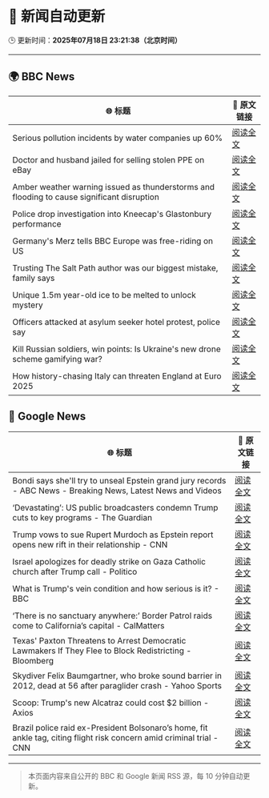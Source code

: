 # 🧠 新闻自动更新

🕒 更新时间：**2025年07月18日 23:21:38（北京时间）**

---

## 🌍 BBC News

| 🌐 标题 | 🔗 原文链接 |
|--------|-------------|
| Serious pollution incidents by water companies up 60% | [阅读全文](https://www.bbc.com/news/articles/cg5zl75dmm0o) |
| Doctor and husband jailed for selling stolen PPE on eBay | [阅读全文](https://www.bbc.com/news/articles/ckgl8qn1we8o) |
| Amber weather warning issued as thunderstorms and flooding to cause significant disruption | [阅读全文](https://www.bbc.com/weather/articles/cn7d5221le7o) |
| Police drop investigation into Kneecap's Glastonbury performance | [阅读全文](https://www.bbc.com/news/articles/cly290dk226o) |
| Germany's Merz tells BBC Europe was free-riding on US | [阅读全文](https://www.bbc.com/news/articles/ckg6v0pk964o) |
| Trusting The Salt Path author was our biggest mistake, family says | [阅读全文](https://www.bbc.com/news/articles/c80p2pzgpmgo) |
| Unique 1.5m year-old ice to be melted to unlock mystery | [阅读全文](https://www.bbc.com/news/articles/c5ygwd6yj28o) |
| Officers attacked at asylum seeker hotel protest, police say | [阅读全文](https://www.bbc.com/news/articles/c70rgkrr6rpo) |
| Kill Russian soldiers, win points: Is Ukraine's new drone scheme gamifying war? | [阅读全文](https://www.bbc.com/news/articles/c80p9k1r1dlo) |
| How history-chasing Italy can threaten England at Euro 2025 | [阅读全文](https://www.bbc.com/sport/football/articles/cedg4dvdyqpo) |

## 📰 Google News

| 🌐 标题 | 🔗 原文链接 |
|--------|-------------|
| Bondi says she'll try to unseal Epstein grand jury records - ABC News - Breaking News, Latest News and Videos | [阅读全文](https://news.google.com/rss/articles/CBMiowFBVV95cUxOcEVoWGdWRkplMzhqM3dNWnlwelZhcXV6WHBHaDlIX2podmJ2WjZEYVh6QnAtZ0h4SWw3TjlkLUJxcmNmQzlsRGhXLTJMUVBMTlJoMVhVa1FzN3NENFhibzJlSkhibHlwdTA4Qmpuc09abzQ5UEttZkN3TnBMSU5rV1IzSU1tVjJ2eGE2QWxfZzNLZTBTeEVJZmhsUG15ekhhMURB0gGoAUFVX3lxTE1fRTVJZWJVVXZDel9OYjJVUVBPMXB0SDNmRlpnOUoycVBkV3F5MDBxZVpQM2FYY2pNell3clhsbzdJajJNQXlLcFlxZHN0RURwQmFyUktjY1V6M2s1Y2VlM1JJcGxlMTBLbGxrbDFFMWdvbEZiMDRzRzFXcEp6UmNjWGVBNVVmVWZBR1JDRE5BR25ldHlTTGZKLWliTGZpQUk4SG41ajZJXw?oc=5) |
| ‘Devastating’: US public broadcasters condemn Trump cuts to key programs - The Guardian | [阅读全文](https://news.google.com/rss/articles/CBMiggFBVV95cUxOXzI2UkU1Z3FYTjJvN1FvSVdkUjhpVnF4bUhINGd5cmVwLWlhZFZYRkctVGdmWVFaWGVzbEJLRHVqWmw4Q01qY1FNTjdRN2tuYUkyWmI1dlkwbEZlNl92cWducVpsZVpoalJJZW5MaE1KY2tkRXVsQ29GWXQtN2x3eWZn?oc=5) |
| Trump vows to sue Rupert Murdoch as Epstein report opens new rift in their relationship - CNN | [阅读全文](https://news.google.com/rss/articles/CBMilAFBVV95cUxNSVIzQW44NTQtSVR3QUc3RURDS25mWVN6T2xFZDhpdHdLUW9YZWJMcTMwNVZUUGZpYUV6c3E3bjEzMU9fYXEzcmsyb2tCeEVfQndxR1lPelQ1Qi1NcERlWXgtejk4bnRuUnVKTndZTUxZLVVvazdXdlFOeWZCTEFpaTZyXzJDb0xrZ2Z2NVFYZmtaOWhn0gGaAUFVX3lxTE9IVE1nSThUMFIxRjJORXFEMVE5cFh6M0tLOFhWeUo4NnpMcU9lRXVoVWQ0Q1VZMU43N19fVWFiV2ZjZ1BHd3ZwT0tyOERJbUdIcDJ4SkJKbDlxdEU5SW5BTGp4VVo2SW1hUWpzeWttcFFmUzJFbVYxSnphUFFVTlB4Uml4SWRmMHFpeXpVc1ROQlVNLXQxU0RUTVE?oc=5) |
| Israel apologizes for deadly strike on Gaza Catholic church after Trump call - Politico | [阅读全文](https://news.google.com/rss/articles/CBMikgFBVV95cUxPaWJIakVYZUdVd1JNUFV4ZkVYXzY4ZlhiV2RkQW5HQm8tOWVwdG1VWGI1ZlZZQ1NDZ1ZkekFFZkNmV3hwNlpZSVA1NDdOOGtFVHI1NWJNSE01VzBGdXQyQmRsODVQbVZEODYyVHBJMEs3RUxkem5idnp4X2NKQXFPYXdQSllaMVh4Zlh5dHBKVUlPUQ?oc=5) |
| What is Trump's vein condition and how serious is it? - BBC | [阅读全文](https://news.google.com/rss/articles/CBMiWkFVX3lxTE9EVGtwaG96bHRHOVVRdDVJTmFYcDdDX3lsMXhKQ2VvTEJLQUdnUjZ2STYwTFpaM04tNHlHTHl3VHdBNWtUeHFHbi1WX1MyRnNCa1JNQmllZEo3UdIBX0FVX3lxTE5HX2xMUFV3SHJhaE84dlRTbW5hQk1jS0VlRVlSbW56RFdBbnNGRVdZZXEyRTJZV21aa0pKWDdMMVVrRlgwRUV6c0xtbnFtTENQOEhpaG1URGJjQlFqejRr?oc=5) |
| ‘There is no sanctuary anywhere:’ Border Patrol raids come to California’s capital - CalMatters | [阅读全文](https://news.google.com/rss/articles/CBMiekFVX3lxTE1mek5ybEp5R2NGSFVrVmxXMWhpNkFHTVFjT0FuZ0RudnFLaVNxbU4xTWdsTE9mVnB1dEtKZmt4aG9DdU9UTlpwNzNjVzItNl8zVkhaZW92U2xnQWJ0RGl2eU5zdGhiMXY0SHZVMGg3TWppNDJEbzRfcFNB?oc=5) |
| Texas' Paxton Threatens to Arrest Democratic Lawmakers If They Flee to Block Redistricting - Bloomberg | [阅读全文](https://news.google.com/rss/articles/CBMisgFBVV95cUxPUmpIS3puM0Z3SE91Y3JZbDhhbkdZTndBNWRTNk02ZlI2a291X1Vfbnc3aHRPMjBaNTRMQWxoUURMTGUwbXpBUHBsRWJqWjdUckhCdUhXRUVQVXZoYnlIZzExbUdOOFpOTHlCbFNUODV6aHlFT0ctNFV0bFNxMkROX1dZNVBkS2RkNjhxSFozZHkwQjktUG1jVmgwUjBGallHT0g1TUJLakYwdW9wdHJwOFp3?oc=5) |
| Skydiver Felix Baumgartner, who broke sound barrier in 2012, dead at 56 after paraglider crash - Yahoo Sports | [阅读全文](https://news.google.com/rss/articles/CBMi1wFBVV95cUxQMDhld3NzQjFlNDVjQ0xDb0R1TlJFa09jUG1WenpHQ2hkMEM3X2FzVlpyQ0JkNHhnNC0xbkp1NmtjTGhpTEFuN2pQSzMyMUxXcF9ELVA2clhvU29obHBDdHBoTl8tNFpsX0Q3eU03M2xPa1ZXV19aajV4WWQyNGVzOHRacHNPZEduOU5TUnMtV1JoSTdOOHIzNlBhRFRXbEh3VUhZQnFBUG9nZ0xHeVV5STdvUTI2dENuNWpaWnlGV1llYi04LWdfWFZEaFZFd2hvaXFDWWVKMA?oc=5) |
| Scoop: Trump's new Alcatraz could cost $2 billion - Axios | [阅读全文](https://news.google.com/rss/articles/CBMieEFVX3lxTE5td3Y1UXNIajczelJ1ekhUVDV5TFdsalJXUEs0bEhVaVlOdkJTYVVrUFd1YzJaRVFlSHFLa2JYNFczbThBWmZfZEZmcHJKWWhtQ2ZTeng5SUlDZnhTZUZ1RkwzR0xRa3Nual8ybkJOOVA2V09lOTZFdw?oc=5) |
| Brazil police raid ex-President Bolsonaro’s home, fit ankle tag, citing flight risk concern amid criminal trial - CNN | [阅读全文](https://news.google.com/rss/articles/CBMibkFVX3lxTFBPbHJ4OUxzTmZLSjEzeWVSanJyeW5aRDRicnliUFFtZDlZRjVGdndvVGV6NG0xTFVuWEd1TUJLcHZyMlItbDVaUExRRXF3U1NfdWdvdUllWjBGNFJXUWZxbTZHaGxpNjQ4Q2VwNHd30gFzQVVfeXFMTkkxRlFDVDBaSm9JUXZNNGtzLThuRkhicUtCUUhUZG5UUDZNb3NIeVhkbURhWXBvZUpYT01KUmlQVnR1OHFRRTN4QTUtNWVfbS1TVllfUExUQ0JnLTVjT0MzSGd0TjFxNVRPVnZzanhPWW5raw?oc=5) |

---
> 本页面内容来自公开的 BBC 和 Google 新闻 RSS 源，每 10 分钟自动更新。